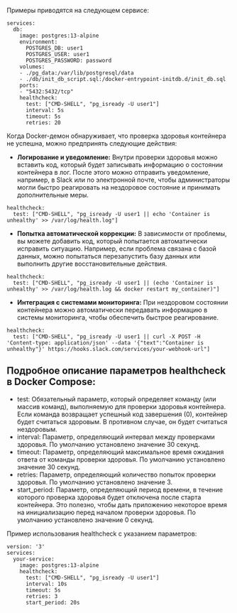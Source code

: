 Примеры приводятся на следующем сервисе:
```
services:
  db:
    image: postgres:13-alpine
    environment:
      POSTGRES_DB: user1
      POSTGRES_USER: user1
      POSTGRES_PASSWORD: password
    volumes:
    - ./pg_data:/var/lib/postgresql/data
    - ./db/init_db_script.sql:/docker-entrypoint-initdb.d/init_db.sql
    ports:
    - "5432:5432/tcp"
    healthcheck:
      test: ["CMD-SHELL", "pg_isready -U user1"]
      interval: 5s
      timeout: 5s
      retries: 20
```

Когда Docker-демон обнаруживает, что проверка здоровья контейнера не успешна, можно предпринять следующие действия:
- **Логирование и уведомление:** Внутри проверки здоровья можно вставить код, который будет записывать информацию о состоянии контейнера в лог. После этого можно отправить уведомление, например, в Slack или по электронной почте, чтобы администраторы могли быстро реагировать на нездоровое состояние и принимать дополнительные меры.  
```
healthcheck:
  test: ["CMD-SHELL", "pg_isready -U user1 || echo 'Container is unhealthy' >> /var/log/health.log"]
```

- **Попытка автоматической коррекции:** В зависимости от проблемы, вы можете добавить код, который попытается автоматически исправить ситуацию. Например, если проблема связана с базой данных, можно попытаться перезапустить базу данных или выполнить другие восстановительные действия.  
```
healthcheck:
  test: ["CMD-SHELL", "pg_isready -U user1 || (echo 'Container is unhealthy' >> /var/log/health.log && docker restart my_container)"]
```

- **Интеграция с системами мониторинга:** При нездоровом состоянии контейнера можно автоматически передавать информацию в системы мониторинга, чтобы обеспечить быстрое реагирование.  
```
healthcheck:
  test: ["CMD-SHELL", "pg_isready -U user1 || curl -X POST -H 'Content-type: application/json' --data '{"text":"Container is unhealthy"}' https://hooks.slack.com/services/your-webhook-url"]
```

## Подробное описание параметров healthcheck в Docker Compose:
- test: Обязательный параметр, который определяет команду (или массив команд), выполняемую для проверки здоровья контейнера. Если команда возвращает успешный код завершения (0), контейнер будет считаться здоровым. В противном случае, он будет считаться нездоровым.
- interval: Параметр, определяющий интервал между проверками здоровья. По умолчанию установлено значение 30 секунд.
- timeout: Параметр, определяющий максимальное время ожидания ответа от команды проверки здоровья. По умолчанию установлено значение 30 секунд.
- retries: Параметр, определяющий количество попыток проверки здоровья. По умолчанию установлено значение 3.
- start_period: Параметр, определяющий период времени, в течение которого проверка здоровья будет отключена после старта контейнера. Это полезно, чтобы дать приложению некоторое время на инициализацию перед началом проверки здоровья. По умолчанию установлено значение 0 секунд.  


Пример использования healthcheck с указанием параметров:  
```
version: '3'
services:
  your-service:
    image: postgres:13-alpine
    healthcheck:
      test: ["CMD-SHELL", "pg_isready -U user1"]
      interval: 10s
      timeout: 5s
      retries: 3
      start_period: 20s
```
